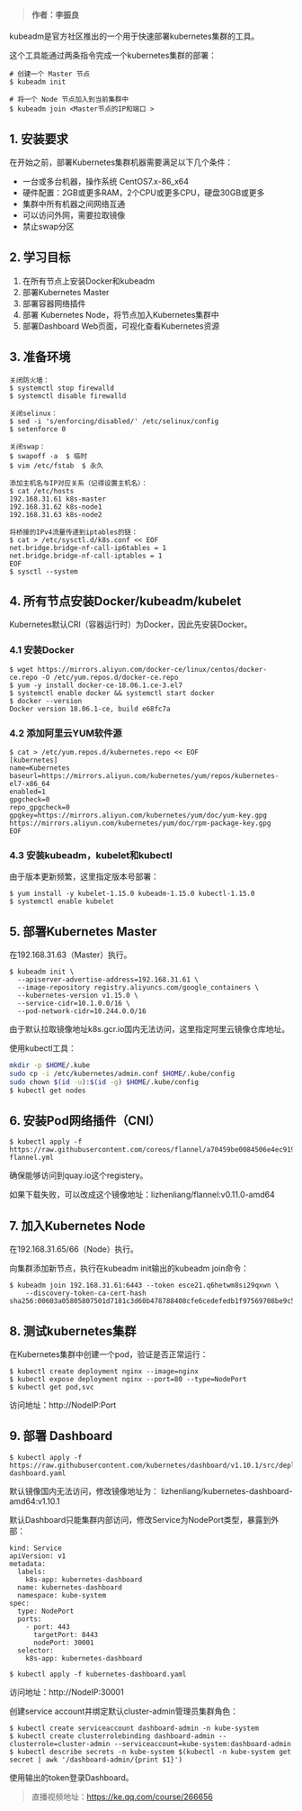 > #### 作者：李振良

kubeadm是官方社区推出的一个用于快速部署kubernetes集群的工具。

这个工具能通过两条指令完成一个kubernetes集群的部署：

```
# 创建一个 Master 节点
$ kubeadm init

# 将一个 Node 节点加入到当前集群中
$ kubeadm join <Master节点的IP和端口 >
```

## 1. 安装要求

在开始之前，部署Kubernetes集群机器需要满足以下几个条件：

- 一台或多台机器，操作系统 CentOS7.x-86_x64
- 硬件配置：2GB或更多RAM，2个CPU或更多CPU，硬盘30GB或更多
- 集群中所有机器之间网络互通
- 可以访问外网，需要拉取镜像
- 禁止swap分区

## 2. 学习目标

1. 在所有节点上安装Docker和kubeadm
2. 部署Kubernetes Master
3. 部署容器网络插件
4. 部署 Kubernetes Node，将节点加入Kubernetes集群中
5. 部署Dashboard Web页面，可视化查看Kubernetes资源

## 3. 准备环境

```
关闭防火墙：
$ systemctl stop firewalld
$ systemctl disable firewalld

关闭selinux：
$ sed -i 's/enforcing/disabled/' /etc/selinux/config 
$ setenforce 0

关闭swap：
$ swapoff -a  $ 临时
$ vim /etc/fstab  $ 永久

添加主机名与IP对应关系（记得设置主机名）：
$ cat /etc/hosts
192.168.31.61 k8s-master
192.168.31.62 k8s-node1
192.168.31.63 k8s-node2

将桥接的IPv4流量传递到iptables的链：
$ cat > /etc/sysctl.d/k8s.conf << EOF
net.bridge.bridge-nf-call-ip6tables = 1
net.bridge.bridge-nf-call-iptables = 1
EOF
$ sysctl --system
```

## 4. 所有节点安装Docker/kubeadm/kubelet

Kubernetes默认CRI（容器运行时）为Docker，因此先安装Docker。

### 4.1 安装Docker

```
$ wget https://mirrors.aliyun.com/docker-ce/linux/centos/docker-ce.repo -O /etc/yum.repos.d/docker-ce.repo
$ yum -y install docker-ce-18.06.1.ce-3.el7
$ systemctl enable docker && systemctl start docker
$ docker --version
Docker version 18.06.1-ce, build e68fc7a
```

### 4.2 添加阿里云YUM软件源

```
$ cat > /etc/yum.repos.d/kubernetes.repo << EOF
[kubernetes]
name=Kubernetes
baseurl=https://mirrors.aliyun.com/kubernetes/yum/repos/kubernetes-el7-x86_64
enabled=1
gpgcheck=0
repo_gpgcheck=0
gpgkey=https://mirrors.aliyun.com/kubernetes/yum/doc/yum-key.gpg https://mirrors.aliyun.com/kubernetes/yum/doc/rpm-package-key.gpg
EOF
```

### 4.3 安装kubeadm，kubelet和kubectl

由于版本更新频繁，这里指定版本号部署：

```
$ yum install -y kubelet-1.15.0 kubeadm-1.15.0 kubectl-1.15.0
$ systemctl enable kubelet
```

## 5. 部署Kubernetes Master

在192.168.31.63（Master）执行。

```
$ kubeadm init \
  --apiserver-advertise-address=192.168.31.61 \
  --image-repository registry.aliyuncs.com/google_containers \
  --kubernetes-version v1.15.0 \
  --service-cidr=10.1.0.0/16 \
  --pod-network-cidr=10.244.0.0/16
```

由于默认拉取镜像地址k8s.gcr.io国内无法访问，这里指定阿里云镜像仓库地址。

使用kubectl工具：

```bash
mkdir -p $HOME/.kube
sudo cp -i /etc/kubernetes/admin.conf $HOME/.kube/config
sudo chown $(id -u):$(id -g) $HOME/.kube/config
$ kubectl get nodes
```

## 6. 安装Pod网络插件（CNI）

```
$ kubectl apply -f https://raw.githubusercontent.com/coreos/flannel/a70459be0084506e4ec919aa1c114638878db11b/Documentation/kube-flannel.yml
```

确保能够访问到quay.io这个registery。

如果下载失败，可以改成这个镜像地址：lizhenliang/flannel:v0.11.0-amd64

## 7. 加入Kubernetes Node

在192.168.31.65/66（Node）执行。

向集群添加新节点，执行在kubeadm init输出的kubeadm join命令：

```
$ kubeadm join 192.168.31.61:6443 --token esce21.q6hetwm8si29qxwn \
    --discovery-token-ca-cert-hash sha256:00603a05805807501d7181c3d60b478788408cfe6cedefedb1f97569708be9c5
```

## 8. 测试kubernetes集群

在Kubernetes集群中创建一个pod，验证是否正常运行：

```
$ kubectl create deployment nginx --image=nginx
$ kubectl expose deployment nginx --port=80 --type=NodePort
$ kubectl get pod,svc
```

访问地址：http://NodeIP:Port  

## 9. 部署 Dashboard

```
$ kubectl apply -f https://raw.githubusercontent.com/kubernetes/dashboard/v1.10.1/src/deploy/recommended/kubernetes-dashboard.yaml
```

默认镜像国内无法访问，修改镜像地址为： lizhenliang/kubernetes-dashboard-amd64:v1.10.1

默认Dashboard只能集群内部访问，修改Service为NodePort类型，暴露到外部：

```
kind: Service
apiVersion: v1
metadata:
  labels:
    k8s-app: kubernetes-dashboard
  name: kubernetes-dashboard
  namespace: kube-system
spec:
  type: NodePort
  ports:
    - port: 443
      targetPort: 8443
      nodePort: 30001
  selector:
    k8s-app: kubernetes-dashboard
```
```
$ kubectl apply -f kubernetes-dashboard.yaml
```
访问地址：http://NodeIP:30001

创建service account并绑定默认cluster-admin管理员集群角色：

```
$ kubectl create serviceaccount dashboard-admin -n kube-system
$ kubectl create clusterrolebinding dashboard-admin --clusterrole=cluster-admin --serviceaccount=kube-system:dashboard-admin
$ kubectl describe secrets -n kube-system $(kubectl -n kube-system get secret | awk '/dashboard-admin/{print $1}')
```
使用输出的token登录Dashboard。



> 直播视频地址：https://ke.qq.com/course/266656

